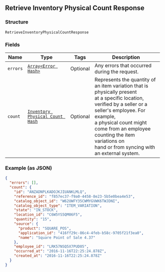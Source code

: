 ## Retrieve Inventory Physical Count Response

### Structure

`RetrieveInventoryPhysicalCountResponse`

### Fields

| Name | Type | Tags | Description |
|  --- | --- | --- | --- |
| `errors` | [`Array<Error Hash>`](/doc/models/error.md) | Optional | Any errors that occurred during the request. |
| `count` | [`Inventory Physical Count Hash`]($m/InventoryPhysicalCount) | Optional | Represents the quantity of an item variation that is physically present<br>at a specific location, verified by a seller or a seller's employee. For example,<br>a physical count might come from an employee counting the item variations on<br>hand or from syncing with an external system. |

### Example (as JSON)

```json
{
  "errors": [],
  "count": {
    "id": "ANZADNPLKADOJKJIUANKLMLQ",
    "reference_id": "f857ec37-f9a0-4458-8e23-5b5e0bea4e53",
    "catalog_object_id": "W62UWFY35CWMYGVWK6TWJDNI",
    "catalog_object_type": "ITEM_VARIATION",
    "state": "IN_STOCK",
    "location_id": "C6W5YS5QM06F5",
    "quantity": "15",
    "source": {
      "product": "SQUARE_POS",
      "application_id": "416ff29c-86c4-4feb-b58c-9705f21f3ea0",
      "name": "Square Point of Sale 4.37"
    },
    "employee_id": "LRK57NSQ5X7PUD05",
    "occurred_at": "2016-11-16T22:25:24.878Z",
    "created_at": "2016-11-16T22:25:24.878Z"
  }
}
```

